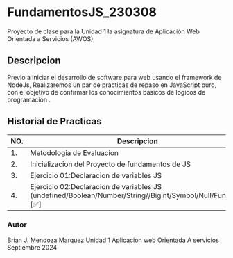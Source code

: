 # FundamentosJS_230308
Proyecto de clase para la Unidad 1 la asignatura de Aplicación Web Orientada a Servicios (AWOS)

## Descripcion 
Previo a iniciar el desarrollo de software para web usando el framework de NodeJs, Realizaremos un par de practicas
de repaso en JavaScript puro, con el objetivo de confirmar los conocimientos basicos de logicos de programacion .

## Historial de Practicas 

|NO. |Descripcion|Estatus|
|--|--|--|
|1.|Metodologia de Evaluacion | ✅Finaliza|
|2.|Inicializacion del Proyecto de fundamentos de JS|✅Finaliza|
|3.|Ejercicio 01:Declaracion de variables JS |✅Finaliza |
|4.|Ejercicio 02:Declaracion de variables JS (undefined/Boolean/Number/String//Bigint/Symbol/Null/Function) [✅]|Finaliza |

### Autor 
Brian J. Mendoza Marquez
Unidad 1
Aplicacion web Orientada A servicios
Septiembre 2024

